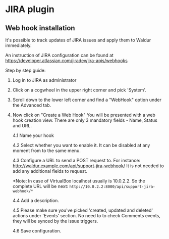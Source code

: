 # JIRA plugin

## Web hook installation

It's possible to track updates of JIRA issues and apply them to Waldur
immediately.

An instruction of JIRA configuration can be found at
<https://developer.atlassian.com/jiradev/jira-apis/webhooks>

Step by step guide:

1. Log in to JIRA as administrator

2. Click on a cogwheel in the upper right corner and pick 'System'.

3. Scroll down to the lower left corner and find a "WebHook" option under the Advanced tab.

4. Now click on "Create a Web Hook" You will be presented with a web
    hook creation view. There are only 3 mandatory fields - Name, Status and URL.

    4.1 Name your hook

    4.2 Select whether you want to enable it. It can be disabled at any
    moment from to the same menu.

    4.3 Configure a URL to send a POST request to. For instance:
    <http://waldur.example.com/api/support-jira-webhook/> It is not needed
    to add any additional fields to request.

    *Note: In case of VirtualBox localhost usually is 10.0.2.2. So the
    complete URL will be next:
    `http://10.0.2.2:8000/api/support-jira-webhook/*`

    4.4 Add a description.

    4.5 Please make sure you've picked 'created, updated and deleted' actions under 'Events' section. No need to to check Comments events, they will be synced by the issue triggers.

    4.6 Save configuration.
